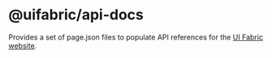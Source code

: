 # @uifabric/api-docs

Provides a set of page.json files to populate API references for the [UI Fabric website](https://dev.microsoft.com/fabric).
